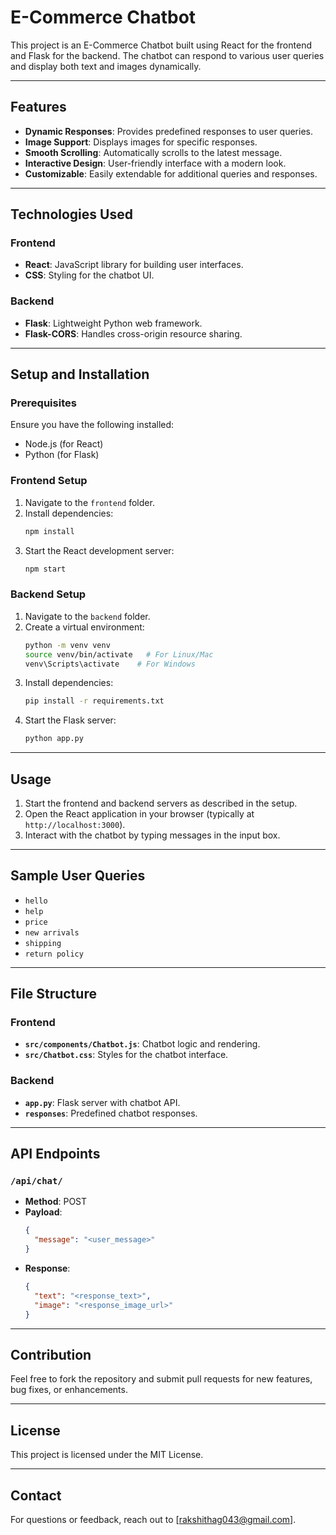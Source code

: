 # E-Commerce Chatbot

This project is an E-Commerce Chatbot built using React for the frontend and Flask for the backend. The chatbot can respond to various user queries and display both text and images dynamically.

---

## Features

- **Dynamic Responses**: Provides predefined responses to user queries.
- **Image Support**: Displays images for specific responses.
- **Smooth Scrolling**: Automatically scrolls to the latest message.
- **Interactive Design**: User-friendly interface with a modern look.
- **Customizable**: Easily extendable for additional queries and responses.

---

## Technologies Used

### Frontend
- **React**: JavaScript library for building user interfaces.
- **CSS**: Styling for the chatbot UI.

### Backend
- **Flask**: Lightweight Python web framework.
- **Flask-CORS**: Handles cross-origin resource sharing.

---

## Setup and Installation

### Prerequisites
Ensure you have the following installed:
- Node.js (for React)
- Python (for Flask)

### Frontend Setup
1. Navigate to the `frontend` folder.
2. Install dependencies:
   ```bash
   npm install
   ```
3. Start the React development server:
   ```bash
   npm start
   ```

### Backend Setup
1. Navigate to the `backend` folder.
2. Create a virtual environment:
   ```bash
   python -m venv venv
   source venv/bin/activate   # For Linux/Mac
   venv\Scripts\activate    # For Windows
   ```
3. Install dependencies:
   ```bash
   pip install -r requirements.txt
   ```
4. Start the Flask server:
   ```bash
   python app.py
   ```

---

## Usage
1. Start the frontend and backend servers as described in the setup.
2. Open the React application in your browser (typically at `http://localhost:3000`).
3. Interact with the chatbot by typing messages in the input box.

---

## Sample User Queries

- `hello`
- `help`
- `price`
- `new arrivals`
- `shipping`
- `return policy`

---

## File Structure

### Frontend
- **`src/components/Chatbot.js`**: Chatbot logic and rendering.
- **`src/Chatbot.css`**: Styles for the chatbot interface.

### Backend
- **`app.py`**: Flask server with chatbot API.
- **`responses`**: Predefined chatbot responses.

---

## API Endpoints

### `/api/chat/`
- **Method**: POST
- **Payload**:
  ```json
  {
    "message": "<user_message>"
  }
  ```
- **Response**:
  ```json
  {
    "text": "<response_text>",
    "image": "<response_image_url>"
  }
  ```

---

## Contribution
Feel free to fork the repository and submit pull requests for new features, bug fixes, or enhancements.

---

## License
This project is licensed under the MIT License.

---

## Contact
For questions or feedback, reach out to [rakshithag043@gmail.com].

